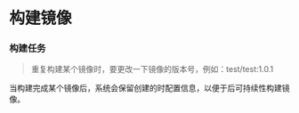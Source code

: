 # 构建镜像

### 构建任务

> 重复构建某个镜像时，要更改一下镜像的版本号，例如：test/test:1.0.1

当构建完成某个镜像后，系统会保留创建的时配置信息，以便于后可持续性构建镜像。